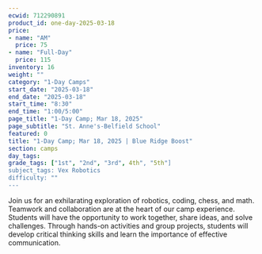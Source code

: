 ```yaml
---
ecwid: 712290891
product_id: one-day-2025-03-18
price:
- name: "AM"
  price: 75
- name: "Full-Day"
  price: 115
inventory: 16
weight: ""
category: "1-Day Camps"
start_date: "2025-03-18"
end_date: "2025-03-18"
start_time: "8:30"
end_time: "1:00/5:00"
page_title: "1-Day Camp; Mar 18, 2025"
page_subtitle: "St. Anne's-Belfield School"
featured: 0
title: "1-Day Camp; Mar 18, 2025 | Blue Ridge Boost"
section: camps
day_tags: 
grade_tags: ["1st", "2nd", "3rd", 4th", "5th"]
subject_tags: Vex Robotics
difficulty: ""
---
```

Join us for an exhilarating exploration of robotics, coding, chess, and math. Teamwork and collaboration are at the heart of our camp experience. Students will have the opportunity to work together, share ideas, and solve challenges. Through hands-on activities and group projects, students will develop critical thinking skills and learn the importance of effective communication.
